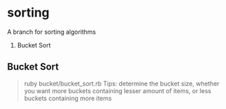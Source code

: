 sorting
=======

A branch for sorting algorithms
1. Bucket Sort

## Bucket Sort
> ruby bucket/bucket_sort.rb
Tips: determine the bucket size, whether you want more buckets containing lesser amount of items, or less buckets containing more items

